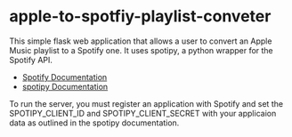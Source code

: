 # apple-to-spotfiy-playlist-conveter
This simple flask web application that allows a user to convert an Apple Music playlist to a Spotify one. It uses spotipy, a python wrapper for the Spotify API.

- [Spotify Documentation](https://developer.spotify.com/documentation/web-api/)
- [spotipy Documentation](https://spotipy.readthedocs.io/en/2.22.0/)

To run the server, you must register an application with Spotify and set the SPOTIPY_CLIENT_ID and SPOTIPY_CLIENT_SECRET with your applicaion data
as outlined in the spotipy documentation.
